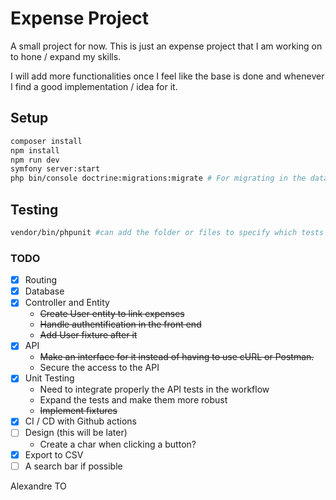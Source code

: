 # Expense Project

A small project for now. This is just an expense project that I am working on to hone / expand my skills. 

I will add more functionalities once I feel like the base is done and whenever I find a good implementation / idea for it.

## Setup

```Bash
composer install
npm install
npm run dev
symfony server:start
php bin/console doctrine:migrations:migrate # For migrating in the database
```

## Testing

```Bash
vendor/bin/phpunit #can add the folder or files to specify which tests to run instead of all
```

### TODO

- [x] Routing
- [x] Database
- [x] Controller and Entity
  - ~~Create User entity to link expenses~~
  - ~~Handle authentification in the front end~~
  - ~~Add User fixture after it~~
- [x] API
  - ~~Make an interface for it instead of having to use cURL or Postman.~~
  - Secure the access to the API
- [x] Unit Testing
  - Need to integrate properly the API tests in the workflow
  - Expand the tests and make them more robust
  - ~~Implement fixtures~~
- [x] CI / CD with Github actions
- [ ] Design (this will be later)
  - Create a char when clicking a button?
- [x] Export to CSV
- [ ] A search bar if possible

Alexandre TO
